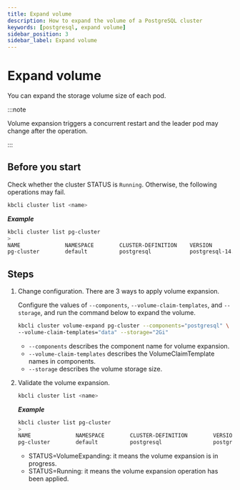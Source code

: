 ```yaml
---
title: Expand volume
description: How to expand the volume of a PostgreSQL cluster
keywords: [postgresql, expand volume]
sidebar_position: 3
sidebar_label: Expand volume
---
```


# Expand volume

You can expand the storage volume size of each pod.

:::note

Volume expansion triggers a concurrent restart and the leader pod may change after the operation.

:::

## Before you start

Check whether the cluster STATUS is `Running`. Otherwise, the following operations may fail.

```bash
kbcli cluster list <name>
```

***Example***

```bash
kbcli cluster list pg-cluster
>
NAME              NAMESPACE        CLUSTER-DEFINITION    VERSION                  TERMINATION-POLICY        STATUS         CREATED-TIME
pg-cluster        default          postgresql            postgresql-14.7.0        Delete                    Running        Mar 3,2023 10:29 UTC+0800
```

## Steps

1. Change configuration. There are 3 ways to apply volume expansion.


   Configure the values of `--components`, `--volume-claim-templates`, and `--storage`, and run the command below to expand the volume.

   ```bash
   kbcli cluster volume-expand pg-cluster --components="postgresql" \
   --volume-claim-templates="data" --storage="2Gi"
   ```

   - `--components` describes the component name for volume expansion.
   - `--volume-claim-templates` describes the VolumeClaimTemplate names in components.
   - `--storage` describes the volume storage size.

 

2. Validate the volume expansion.

   ```bash
   kbcli cluster list <name>
   ```

   ***Example***

   ```bash
   kbcli cluster list pg-cluster
   >
   NAME              NAMESPACE        CLUSTER-DEFINITION        VERSION                  TERMINATION-POLICY        STATUS                 CREATED-TIME
   pg-cluster        default          postgresql                postgresql-14.7.0        Delete                    VolumeExpanding        Apr 10,2023 16:27 UTC+0800
   ```
   
   * STATUS=VolumeExpanding: it means the volume expansion is in progress.
   * STATUS=Running: it means the volume expansion operation has been applied.

